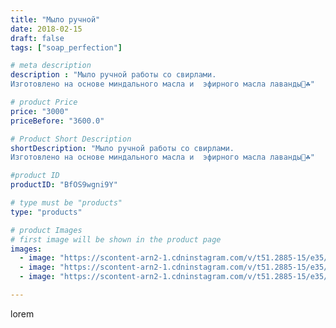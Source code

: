 ```yaml
---
title: "Мыло ручной"
date: 2018-02-15
draft: false
tags: ["soap_perfection"]

# meta description
description : "Мыло ручной работы со свирлами.
Изготовлено на основе миндального масла и  эфирного масла лаванды🌿☘️"

# product Price
price: "3000"
priceBefore: "3600.0"

# Product Short Description
shortDescription: "Мыло ручной работы со свирлами.
Изготовлено на основе миндального масла и  эфирного масла лаванды🌿☘️"

#product ID
productID: "BfOS9wgni9Y"

# type must be "products"
type: "products"

# product Images
# first image will be shown in the product page
images:
  - image: "https://scontent-arn2-1.cdninstagram.com/v/t51.2885-15/e35/27891845_2053731194905333_9181080206855634944_n.jpg?se=7&tp=1&_nc_ht=scontent-arn2-1.cdninstagram.com&_nc_cat=101&_nc_ohc=qpj6mEWjiU0AX__gvq7&ccb=7-4&oh=036416bdda0fdbe42a2a1297c1561f1f&oe=6084E93D&ig_cache_key=MTcxNTM4Nzc2NzYwNDUxNjExNQ%3D%3D.2-ccb7-4"
  - image: "https://scontent-arn2-1.cdninstagram.com/v/t51.2885-15/e35/27576812_147081515972710_4732772420790779904_n.jpg?se=7&tp=1&_nc_ht=scontent-arn2-1.cdninstagram.com&_nc_cat=110&_nc_ohc=vgayp_8D85wAX_3qg4-&ccb=7-4&oh=661f94bfb4ceda79b53bf9bb7330fe0c&oe=6083B848&ig_cache_key=MTcxNTM4Nzc4MjA4MzMxMjYwOA%3D%3D.2-ccb7-4"
  - image: "https://scontent-arn2-1.cdninstagram.com/v/t51.2885-15/e35/27576305_2055191808059163_5166084837991251968_n.jpg?se=7&tp=1&_nc_ht=scontent-arn2-1.cdninstagram.com&_nc_cat=103&_nc_ohc=3l1-9c5HsKEAX-fZZtK&ccb=7-4&oh=ca52fe520aac13f1e3f618952df862e4&oe=6084BC78&ig_cache_key=MTcxNTM4Nzc5NDQ4MTY1ODgwMw%3D%3D.2-ccb7-4"

---
```

lorem
